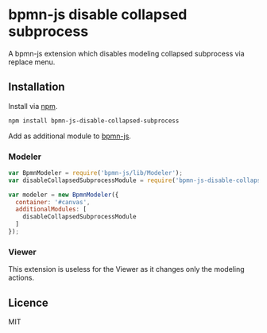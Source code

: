# bpmn-js disable collapsed subprocess

A bpmn-js extension which disables modeling collapsed subprocess via replace menu.

## Installation

Install via [npm](http://npmjs.com/).

```bash
npm install bpmn-js-disable-collapsed-subprocess
```

Add as additional module to [bpmn-js](https://github.com/bpmn-io/bpmn-js).

### Modeler

```javascript
var BpmnModeler = require('bpmn-js/lib/Modeler');
var disableCollapsedSubprocessModule = require('bpmn-js-disable-collapsed-subprocess');

var modeler = new BpmnModeler({
  container: '#canvas',
  additionalModules: [
    disableCollapsedSubprocessModule
  ]
});
```

### Viewer

This extension is useless for the Viewer as it changes only the modeling actions.

## Licence

MIT
